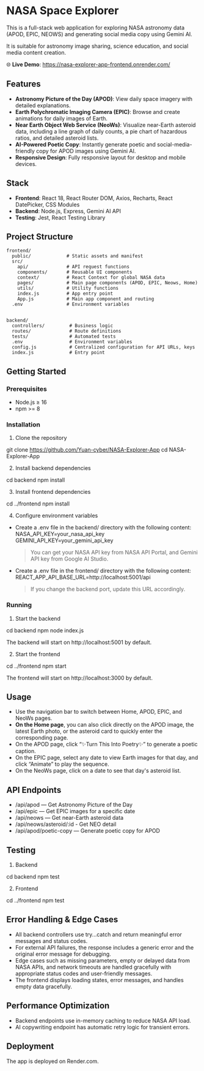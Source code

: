 # NASA Space Explorer

This is a full-stack web application for exploring NASA astronomy data (APOD, EPIC, NEOWS) and generating social media copy using Gemini AI.

It is suitable for astronomy image sharing, science education, and social media content creation.

🌐 **Live Demo**: https://nasa-explorer-app-frontend.onrender.com/

## Features

- **Astronomy Picture of the Day (APOD)**: View daily space imagery with detailed explanations.
- **Earth Polychromatic Imaging Camera (EPIC)**: Browse and create animations for daily images of Earth.
- **Near Earth Object Web Service (NeoWs)**: Visualize near-Earth asteroid data, including a line graph of daily counts, a pie chart of hazardous ratios, and detailed asteroid lists.
- **AI-Powered Poetic Copy**: Instantly generate poetic and social-media-friendly copy for APOD images using Gemini AI.
- **Responsive Design**: Fully responsive layout for desktop and mobile devices.

## Stack

- **Frontend**: React 18, React Router DOM, Axios, Recharts, React DatePicker, CSS Modules
- **Backend**: Node.js, Express, Gemini AI API
- **Testing**: Jest, React Testing Library

## Project Structure

```
frontend/
  public/             # Static assets and manifest
  src/
    api/              # API request functions
    components/       # Reusable UI components
    context/          # React Context for global NASA data
    pages/            # Main page components (APOD, EPIC, Neows, Home)
    utils/            # Utility functions
    index.js          # App entry point
    App.js            # Main app component and routing
  .env                # Environment variables


backend/
  controllers/         # Business logic
  routes/              # Route definitions
  tests/               # Automated tests
  .env                 # Environment variables
  config.js            # Centralized configuration for API URLs, keys
  index.js             # Entry point
```

## Getting Started

### Prerequisites

- Node.js ≥ 16
- npm >= 8

### Installation

1. Clone the repository

git clone https://github.com/Yuan-cyber/NASA-Explorer-App
cd NASA-Explorer-App

2. Install backend dependencies

cd backend
npm install

3. Install frontend dependencies

cd ../frontend
npm install

4. Configure environment variables

- Create a .env file in the backend/ directory with the following content:
  NASA_API_KEY=your_nasa_api_key
  GEMINI_API_KEY=your_gemini_api_key

  > You can get your NASA API key from NASA API Portal, and Gemini API key from Google AI Studio.

- Create a .env file in the frontend/ directory with the following content:
  REACT_APP_API_BASE_URL=http://localhost:5001/api
  > If you change the backend port, update this URL accordingly.

### Running

1. Start the backend

cd backend
npm node index.js

The backend will start on http://localhost:5001 by default.

2. Start the frontend

cd ../frontend
npm start

The frontend will start on http://localhost:3000 by default.

## Usage

- Use the navigation bar to switch between Home, APOD, EPIC, and NeoWs pages.
- **On the Home page**, you can also click directly on the APOD image, the latest Earth photo, or the asteroid card to quickly enter the corresponding page.
- On the APOD page, click “✨Turn This Into Poetry✨” to generate a poetic caption.
- On the EPIC page, select any date to view Earth images for that day, and click “Animate” to play the sequence.
- On the NeoWs page, click on a date to see that day's asteroid list.

## API Endpoints

- /api/apod — Get Astronomy Picture of the Day
- /api/epic — Get EPIC images for a specific date
- /api/neows — Get near-Earth asteroid data
- /api/neows/asteroid/:id - Get NEO detail
- /api/apod/poetic-copy — Generate poetic copy for APOD

## Testing

1. Backend

cd backend
npm test

2. Frontend

cd ../frontend
npm test

## Error Handling & Edge Cases

- All backend controllers use try...catch and return meaningful error messages and status codes.
- For external API failures, the response includes a generic error and the original error message for debugging.
- Edge cases such as missing parameters, empty or delayed data from NASA APIs, and network timeouts are handled gracefully with appropriate status codes and user-friendly messages.
- The frontend displays loading states, error messages, and handles empty data gracefully.

## Performance Optimization

- Backend endpoints use in-memory caching to reduce NASA API load.
- AI copywriting endpoint has automatic retry logic for transient errors.

## Deployment

The app is deployed on Render.com.
